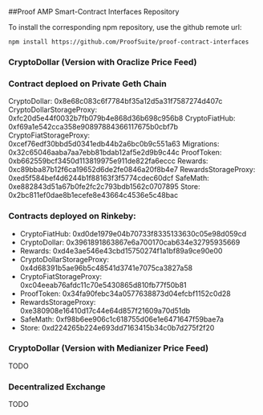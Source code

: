 ##Proof AMP Smart-Contract Interfaces Repository

To install the corresponding npm repository, use the github remote url:
```
npm install https://github.com/ProofSuite/proof-contract-interfaces
```

### CryptoDollar (Version with Oraclize Price Feed)

### Contract deploed on Private Geth Chain

  CryptoDollar: 0x8e68c083c6f7784bf35a12d5a31f7587274d407c
  CryptoDollarStorageProxy: 0xfc20d5e44f0032b7fb079b4e868d36b698c956b8
  CryptoFiatHub: 0xf69a1e542cca358e90897884366117675b0cbf7b
  CryptoFiatStorageProxy: 0xcef76edf30bbd5d0341edb44b2a6bc0b9c551a63
  Migrations: 0x32c65046aaba7aa7ebb81bdab12af5e2d9b9c44c
  ProofToken: 0xb662559bcf3450d113819975e911de822fa6eccc
  Rewards: 0xc89bba87b12f6ca19652d6de2fe0846a20f8b4e7
  RewardsStorageProxy: 0xed5f584bef4d6244b1f88163f3f5774cdec60dcf
  SafeMath: 0xe882843d51a67b0fe2fc2c793bdb1562c0707895
  Store: 0x2bc811ef0dae8b1ecefe8e43664c4536e5c48bac


### Contracts deployed on Rinkeby:

* CryptoFiatHub: 0xd0de1979e04b70733f8335133630c05e98d059cd
* CryptoDollar: 0x3961891863867e6a700170cab634e32795935669
* Rewards: 0xd4e3ae546e43cbd15750274f1a1bf89a9ce90e00
* CryptoDollarStorageProxy: 0x4d68391b5ae96b5c48541d3741e7075ca3827a58
* CryptoFiatStorageProxy: 0xc04eeab76afdc11c70e5430865d810fb77f50b81
* ProofToken: 0x34fa90febc34a0577638873d04efcbf1152c0d28
* RewardsStorageProxy: 0xe380908e16410d17c44e64d857f21609a70d51db
* SafeMath: 0xf98b6ee906c1c618755d06e1e6471647f59bae7a
* Store: 0xd224265b224e693dd7163415b34c0b7d275f2f20



### CryptoDollar (Version with Medianizer Price Feed)

TODO

### Decentralized Exchange

TODO